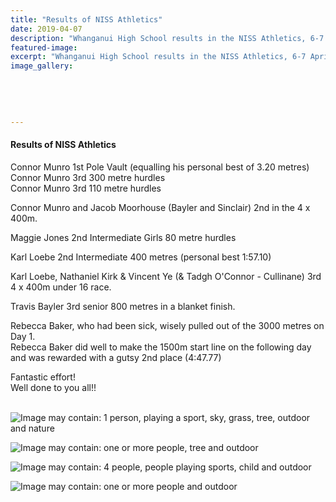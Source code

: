 ```yaml
---
title: "Results of NISS Athletics"
date: 2019-04-07
description: "Whanganui High School results in the NISS Athletics, 6-7 April 2019 in Tauranga Domain, Tauranga..."
featured-image: 
excerpt: "Whanganui High School results in the NISS Athletics, 6-7 April 2019 in Tauranga Domain, Tauranga."
image_gallery:
    
    
    
    
    
---
```


<h4>Results of NISS Athletics</h4>
<p>Connor Munro 1st Pole Vault (equalling his personal best of 3.20 metres)<br />Connor Munro 3rd 300 metre hurdles<br />Connor Munro 3rd 110 metre hurdles</p>
<div class="text_exposed_show">
<p>Connor Munro and Jacob Moorhouse (Bayler and Sinclair) 2nd in the 4 x 400m.</p>
<p>Maggie Jones 2nd Intermediate Girls 80 metre hurdles</p>
<p>Karl Loebe 2nd Intermediate 400 metres (personal best 1:57.10)</p>
<p>Karl Loebe, Nathaniel Kirk &amp; Vincent Ye (&amp; Tadgh O'Connor - Cullinane) 3rd 4 x 400m under 16 race.</p>
<p>Travis Bayler 3rd senior 800 metres in a blanket finish.</p>
<p>Rebecca Baker, who had been sick, wisely pulled out of the 3000 metres on Day 1.<br />Rebecca Baker did well to make the 1500m start line on the following day and was rewarded with a gutsy 2nd place (4:47.77)</p>
<p>Fantastic effort!&nbsp;<br />Well done to you all!!<br /><br /></p>
</div>
<p><img src="https://scontent-syd2-1.xx.fbcdn.net/v/t1.0-9/57038209_1229146723901098_5571410453722038272_n.jpg?_nc_cat=103&amp;_nc_ht=scontent-syd2-1.xx&amp;oh=c78c77c10f456d6736dc8798517b10da&amp;oe=5D354DC0" alt="Image may contain: 1 person, playing a sport, sky, grass, tree, outdoor and nature" /></p>
<p><img src="https://scontent-syd2-1.xx.fbcdn.net/v/t1.0-9/56877187_1229146340567803_5590944205502414848_n.jpg?_nc_cat=107&amp;_nc_ht=scontent-syd2-1.xx&amp;oh=4d7005ea11cdc6871f21b4f8b9192fcf&amp;oe=5D3290D5" alt="Image may contain: one or more people, tree and outdoor" /></p>
<p><img src="https://scontent-syd2-1.xx.fbcdn.net/v/t1.0-9/56806578_1229147413901029_8414880125971070976_n.jpg?_nc_cat=103&amp;_nc_ht=scontent-syd2-1.xx&amp;oh=3eeeebc10333ea229c08acf9dc783101&amp;oe=5D4F23DA" alt="Image may contain: 4 people, people playing sports, child and outdoor" /></p>
<p><img src="https://scontent-syd2-1.xx.fbcdn.net/v/t1.0-9/56679294_1229146077234496_4751163926018785280_n.jpg?_nc_cat=106&amp;_nc_ht=scontent-syd2-1.xx&amp;oh=00344074012aa950162dd73cc1c9c715&amp;oe=5D038171" alt="Image may contain: one or more people and outdoor" /></p>

